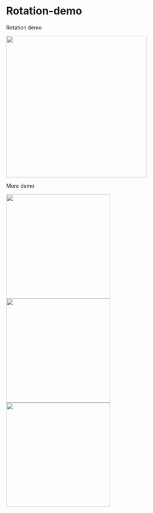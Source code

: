 # Rotation-demo

Rotation demo

<img src="./demo1.gif" width=380 height=380>



More demo

<img src="./demo2.gif" width=280 height=280> <img src="./demo3.gif" width=280 height=280> <img src="./demo4.gif" width=280 height=280>
